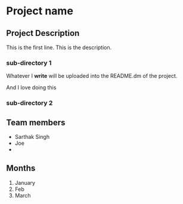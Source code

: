# Project name

## Project Description

This is the first line. This is the description.

### sub-directory 1

Whatever I **write** will be uploaded
into the README.dm of the project.

And I love doing this

### sub-directory 2

## Team members

- Sarthak Singh
- Joe
-

## Months

1. January
2. Feb
3. March

